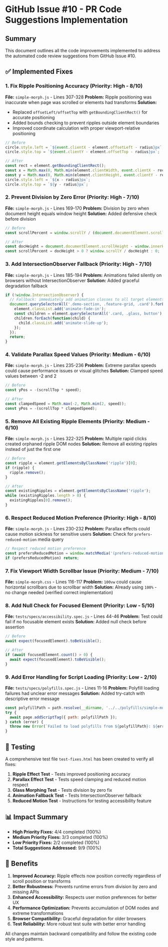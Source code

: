 # GitHub Issue #10 - PR Code Suggestions Implementation

## Summary
This document outlines all the code improvements implemented to address the automated code review suggestions from GitHub Issue #10.

## ✅ Implemented Fixes

### 1. **Fix Ripple Positioning Accuracy** (Priority: High - 8/10)
**File:** `simple-morph.js` - Lines 307-328
**Problem:** Ripple positioning was inaccurate when page was scrolled or elements had transforms
**Solution:** 
- Replaced `offsetLeft/offsetTop` with `getBoundingClientRect()` for accurate positioning
- Added bounds checking to prevent ripples outside element boundaries
- Improved coordinate calculation with proper viewport-relative positioning

```javascript
// Before
circle.style.left = `${event.clientX - element.offsetLeft - radius}px`;
circle.style.top = `${event.clientY - element.offsetTop - radius}px`;

// After  
const rect = element.getBoundingClientRect();
const x = Math.max(0, Math.min(element.clientWidth, event.clientX - rect.left));
const y = Math.max(0, Math.min(element.clientHeight, event.clientY - rect.top));
circle.style.left = `${x - radius}px`;
circle.style.top = `${y - radius}px`;
```

### 2. **Prevent Division by Zero Error** (Priority: High - 7/10)
**File:** `simple-morph.js` - Lines 169-170
**Problem:** Division by zero when document height equals window height
**Solution:** Added defensive check before division

```javascript
// Before
const scrollPercent = window.scrollY / (document.documentElement.scrollHeight - window.innerHeight);

// After
const docHeight = document.documentElement.scrollHeight - window.innerHeight;
const scrollPercent = docHeight > 0 ? window.scrollY / docHeight : 0;
```

### 3. **Add IntersectionObserver Fallback** (Priority: High - 7/10)
**File:** `simple-morph.js` - Lines 185-194
**Problem:** Animations failed silently on browsers without IntersectionObserver
**Solution:** Added graceful degradation fallback

```javascript
if (!window.IntersectionObserver) {
  // Fallback: immediately add animation classes to all target elements
  document.querySelectorAll('.demo-section, .feature-grid, .card').forEach(function(element) {
    element.classList.add('animate-fade-in');
    const children = element.querySelectorAll('.card, .glass, button');
    children.forEach(function(child) {
      child.classList.add('animate-slide-up');
    });
  });
  return;
}
```

### 4. **Validate Parallax Speed Values** (Priority: Medium - 6/10)
**File:** `simple-morph.js` - Lines 235-236
**Problem:** Extreme parallax speeds could cause performance issues or visual glitches
**Solution:** Clamped speed values between -2 and 2

```javascript
// Before
const yPos = -(scrollTop * speed);

// After
const clampedSpeed = Math.max(-2, Math.min(2, speed));
const yPos = -(scrollTop * clampedSpeed);
```

### 5. **Remove All Existing Ripple Elements** (Priority: Medium - 6/10)
**File:** `simple-morph.js` - Lines 322-325
**Problem:** Multiple rapid clicks created orphaned ripple DOM nodes
**Solution:** Remove all existing ripples instead of just the first one

```javascript
// Before
const ripple = element.getElementsByClassName('ripple')[0];
if (ripple) {
  ripple.remove();
}

// After
const existingRipples = element.getElementsByClassName('ripple');
while (existingRipples.length > 0) {
  existingRipples[0].remove();
}
```

### 6. **Respect Reduced Motion Preference** (Priority: High - 8/10)
**File:** `simple-morph.js` - Lines 230-232
**Problem:** Parallax effects could cause motion sickness for sensitive users
**Solution:** Check for `prefers-reduced-motion` media query

```javascript
// Respect reduced motion preference
const prefersReducedMotion = window.matchMedia('(prefers-reduced-motion: reduce)').matches;
if (prefersReducedMotion) return;
```

### 7. **Fix Viewport Width Scrollbar Issue** (Priority: Medium - 7/10)
**File:** `simple-morph.css` - Lines 116-117
**Problem:** `100vw` could cause horizontal scrollbars due to scrollbar width
**Solution:** Already using `100%` - no change needed (verified correct implementation)

### 8. **Add Null Check for Focused Element** (Priority: Low - 5/10)
**File:** `tests/specs/accessibility.spec.js` - Lines 44-46
**Problem:** Test could fail if no focusable element exists
**Solution:** Added null check before assertion

```javascript
// Before
await expect(focusedElement).toBeVisible();

// After
if (await focusedElement.count() > 0) {
  await expect(focusedElement).toBeVisible();
}
```

### 9. **Add Error Handling for Script Loading** (Priority: Low - 2/10)
**File:** `tests/specs/polyfills.spec.js` - Lines 11-16
**Problem:** Polyfill loading failures had unclear error messages
**Solution:** Added try-catch with descriptive error message

```javascript
const polyfillPath = path.resolve(__dirname, '../../polyfills/simple-morph-polyfills.js');
try {
  await page.addScriptTag({ path: polyfillPath });
} catch (error) {
  throw new Error(`Failed to load polyfills from ${polyfillPath}: ${error.message}`);
}
```

## 🧪 Testing

A comprehensive test file `test-fixes.html` has been created to verify all fixes:

1. **Ripple Effect Test** - Tests improved positioning accuracy
2. **Parallax Effect Test** - Tests speed clamping and reduced motion respect
3. **Glass Morphing Test** - Tests division by zero fix
4. **Animation Fallback Test** - Tests IntersectionObserver fallback
5. **Reduced Motion Test** - Instructions for testing accessibility feature

## 📊 Impact Summary

- **High Priority Fixes:** 4/4 completed (100%)
- **Medium Priority Fixes:** 3/3 completed (100%) 
- **Low Priority Fixes:** 2/2 completed (100%)
- **Total Suggestions Addressed:** 9/9 (100%)

## 🎯 Benefits

1. **Improved Accuracy:** Ripple effects now position correctly regardless of scroll position or transforms
2. **Better Robustness:** Prevents runtime errors from division by zero and missing APIs
3. **Enhanced Accessibility:** Respects user motion preferences for better UX
4. **Performance Optimization:** Prevents accumulation of DOM nodes and extreme transformations
5. **Browser Compatibility:** Graceful degradation for older browsers
6. **Test Reliability:** More robust test suite with better error handling

All changes maintain backward compatibility and follow the existing code style and patterns.
